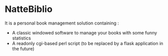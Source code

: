 # NatteBiblio
It is a personal book management solution containing :
 - A classic windowed software to manage your books with some funny statistics
 - A readonly cgi-based perl script (to be replaced by a flask application in the future)

